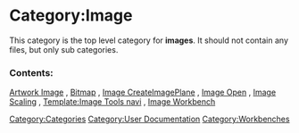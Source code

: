 # Category:Image
This category is the top level category for **images**. It should not contain any files, but only sub categories.

### Contents:

[Artwork Image](Artwork_Image.md) , [Bitmap](Bitmap.md) , [Image CreateImagePlane](Image_CreateImagePlane.md) , [Image Open](Image_Open.md) , [Image Scaling](Image_Scaling.md) , [Template:Image Tools navi](Template:Image_Tools_navi.md) , [Image Workbench](Image_Workbench.md)

[Category:Categories](Category:Categories.md) [Category:User Documentation](Category:User_Documentation.md) [Category:Workbenches](Category:Workbenches.md)
